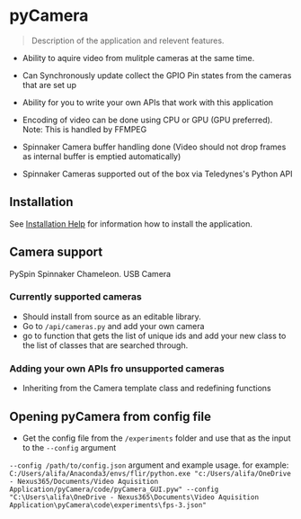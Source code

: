# pyCamera

> Description of the application and relevent features. 

- Ability to aquire video from mulitple cameras at the same time. 
- Can Synchronously update collect the GPIO Pin states from the cameras that are set up
- Ability for you to write your own APIs that work with this application 
- Encoding of video can be done using CPU or GPU (GPU preferred). Note:  This is handled by FFMPEG
- Spinnaker Camera buffer handling done (Video should not drop frames as internal buffer is emptied automatically)

- Spinnaker Cameras supported out of the box via Teledynes's Python API

## Installation

See [Installation Help](/installation-guide.md) for information how to install the application.

## Camera support

PySpin Spinnaker Chameleon.
USB Camera

### Currently supported cameras

- Should install from source as an editable library.
- Go to `/api/cameras.py` and add your own camera
- go to function that gets the list of unique ids and add your new class to the list of classes that are searched through.

### Adding your own APIs fro unsupported cameras

- Inheriting from the Camera template class and redefining functions

## Opening pyCamera from config file

- Get the config file from the `/experiments` folder and use that as the input to the `--config` argument

`--config /path/to/config.json` argument and example usage. for example: `C:/Users/alifa/Anaconda3/envs/flir/python.exe "c:/Users/alifa/OneDrive - Nexus365/Documents/Video Aquisition Application/pyCamera/code/pyCamera_GUI.pyw" --config "C:\Users\alifa\OneDrive - Nexus365\Documents\Video Aquisition Application\pyCamera\code\experiments\fps-3.json"`

